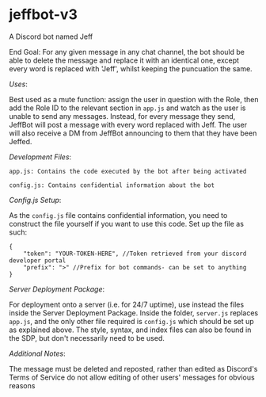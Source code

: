 # jeffbot-v3

A Discord bot named Jeff

End Goal: For any given message in any chat channel, the bot should be able to delete the message and replace it with an identical one, except every word is replaced with 'Jeff', whilst keeping the puncuation the same.

_Uses_:

Best used as a mute function: assign the user in question with the Role, then add the Role ID to the relevant section in ```app.js``` and watch as the user is unable to send any messages. Instead, for every message they send, JeffBot will post a message with every word replaced with Jeff. The user will also receive a DM from JeffBot announcing to them that they have been Jeffed.

_Development Files_:  

	app.js: Contains the code executed by the bot after being activated

	config.js: Contains confidential information about the bot


_Config.js Setup_:

As the ``` config.js ``` file contains confidential information, you need to construct the file yourself if you want to use this code. Set up the file as such:

```
{
	"token": "YOUR-TOKEN-HERE", //Token retrieved from your discord developer portal
   	"prefix": ">" //Prefix for bot commands- can be set to anything
}
```

_Server Deployment Package_:

For deployment onto a server (i.e. for 24/7 uptime), use instead the files inside the Server Deployment Package. Inside the folder, `server.js` replaces `app.js`, and the only other file required is `config.js` which should be set up as explained above. The style, syntax, and index files can also be found in the SDP, but don't necessarily need to be used. 


_Additional Notes_:

The message must be deleted and reposted, rather than edited as Discord's Terms of Service do not allow editing of other users' messages for obvious reasons

